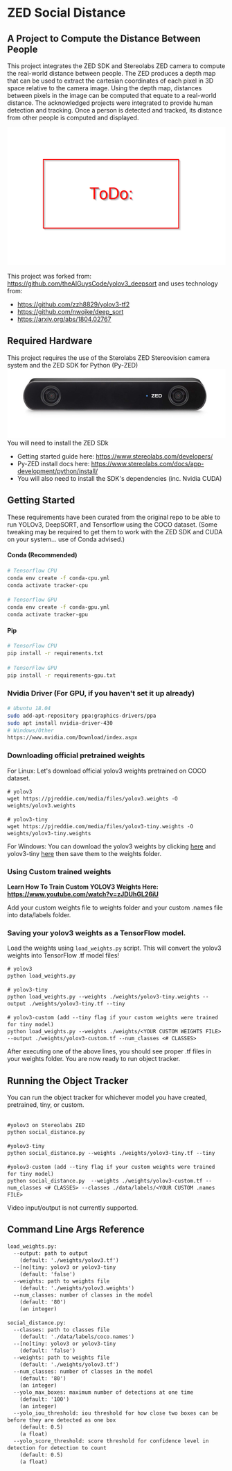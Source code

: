 # ZED Social Distance
## A Project to Compute the Distance Between People

This project integrates the ZED SDK and Stereolabs ZED camera to compute the real-world distance between people. The ZED produces a depth map that can be used to extract the cartesian coordinates of each pixel in 3D space relative to the camera image. Using the depth map, distances between pixels in the image can be computed that equate to a real-world distance. The acknowledged projects were integrated to provide human detection and tracking. Once a person is detected and tracked, its distance from other people is computed and displayed.

![Stereolabs ZED](data/helpers/demo.png)


This project was forked from: https://github.com/theAIGuysCode/yolov3_deepsort
and uses technology from:
 - https://github.com/zzh8829/yolov3-tf2
 - https://github.com/nwojke/deep_sort
 - https://arxiv.org/abs/1804.02767


## Required Hardware
This project requires the use of the Sterolabs ZED Stereovision camera system and the ZED SDK for Python (Py-ZED)
![Stereolabs ZED](data/helpers/zed.jpg)
You will need to install the ZED SDk
 - Getting started guide here: https://www.stereolabs.com/developers/
 - Py-ZED install docs here: https://www.stereolabs.com/docs/app-development/python/install/
 - You will also need to install the SDK's dependencies (inc. Nvidia CUDA)


## Getting Started 
These requirements have been curated from the original repo to be able to run YOLOv3, DeepSORT, and Tensorflow using the COCO dataset. (Some tweaking may be required to get them to work with the ZED SDK and CUDA on your system... use of Conda advised.)

#### Conda (Recommended)

```bash
# Tensorflow CPU
conda env create -f conda-cpu.yml
conda activate tracker-cpu

# Tensorflow GPU
conda env create -f conda-gpu.yml
conda activate tracker-gpu
```

#### Pip
```bash
# TensorFlow CPU
pip install -r requirements.txt

# TensorFlow GPU
pip install -r requirements-gpu.txt
```

### Nvidia Driver (For GPU, if you haven't set it up already)
```bash
# Ubuntu 18.04
sudo add-apt-repository ppa:graphics-drivers/ppa
sudo apt install nvidia-driver-430
# Windows/Other
https://www.nvidia.com/Download/index.aspx
```
### Downloading official pretrained weights
For Linux: Let's download official yolov3 weights pretrained on COCO dataset. 

```
# yolov3
wget https://pjreddie.com/media/files/yolov3.weights -O weights/yolov3.weights

# yolov3-tiny
wget https://pjreddie.com/media/files/yolov3-tiny.weights -O weights/yolov3-tiny.weights
```
For Windows:
You can download the yolov3 weights by clicking [here](https://pjreddie.com/media/files/yolov3.weights) and yolov3-tiny [here](https://pjreddie.com/media/files/yolov3-tiny.weights) then save them to the weights folder.

### Using Custom trained weights
<strong> Learn How To Train Custom YOLOV3 Weights Here: https://www.youtube.com/watch?v=zJDUhGL26iU </strong>

Add your custom weights file to weights folder and your custom .names file into data/labels folder.
  
### Saving your yolov3 weights as a TensorFlow model.
Load the weights using `load_weights.py` script. This will convert the yolov3 weights into TensorFlow .tf model files!

```
# yolov3
python load_weights.py

# yolov3-tiny
python load_weights.py --weights ./weights/yolov3-tiny.weights --output ./weights/yolov3-tiny.tf --tiny

# yolov3-custom (add --tiny flag if your custom weights were trained for tiny model)
python load_weights.py --weights ./weights/<YOUR CUSTOM WEIGHTS FILE> --output ./weights/yolov3-custom.tf --num_classes <# CLASSES>
```

After executing one of the above lines, you should see proper .tf files in your weights folder. You are now ready to run object tracker.

## Running the Object Tracker
You can run the object tracker for whichever model you have created, pretrained, tiny, or custom.
```

#yolov3 on Stereolabs ZED 
python social_distance.py

#yolov3-tiny 
python social_distance.py --weights ./weights/yolov3-tiny.tf --tiny

#yolov3-custom (add --tiny flag if your custom weights were trained for tiny model)
python social_distance.py  --weights ./weights/yolov3-custom.tf --num_classes <# CLASSES> --classes ./data/labels/<YOUR CUSTOM .names FILE>
```
Video input/output is not currently supported.

## Command Line Args Reference
```
load_weights.py:
  --output: path to output
    (default: './weights/yolov3.tf')
  --[no]tiny: yolov3 or yolov3-tiny
    (default: 'false')
  --weights: path to weights file
    (default: './weights/yolov3.weights')
  --num_classes: number of classes in the model
    (default: '80')
    (an integer)
    
social_distance.py:
  --classes: path to classes file
    (default: './data/labels/coco.names')
  --[no]tiny: yolov3 or yolov3-tiny
    (default: 'false')
  --weights: path to weights file
    (default: './weights/yolov3.tf')
  --num_classes: number of classes in the model
    (default: '80')
    (an integer)
  --yolo_max_boxes: maximum number of detections at one time
    (default: '100')
    (an integer)
  --yolo_iou_threshold: iou threshold for how close two boxes can be before they are detected as one box
    (default: 0.5)
    (a float)
  --yolo_score_threshold: score threshold for confidence level in detection for detection to count
    (default: 0.5)
    (a float)
```

